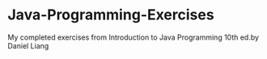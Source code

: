 # Java-Programming-Exercises

My completed exercises from Introduction to Java Programming 10th ed.by Daniel Liang

